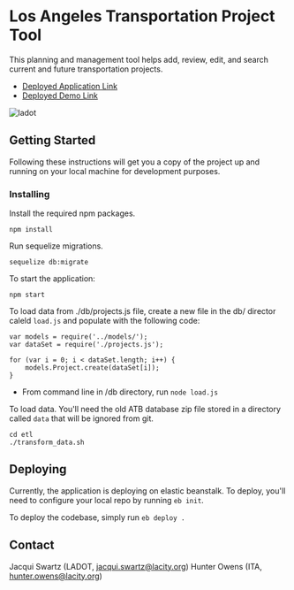 # Los Angeles Transportation Project Tool

This planning and management tool helps add, review, edit, and search current and future transportation projects.

* [Deployed Application Link](https://still-fjord-74085.herokuapp.com/)
* [Deployed Demo Link](https://serene-ridge-12103.herokuapp.com/)

![ladot](https://cloud.githubusercontent.com/assets/18273101/21868025/c0c87de2-d805-11e6-8355-47a2efb4a1fb.gif)

## Getting Started

Following these instructions will get you a copy of the project up and running on your local machine for development purposes.

### Installing

Install the required npm packages.

```
npm install
```

Run sequelize migrations.

```
sequelize db:migrate
```

To start the application:

```
npm start
```

To load data from ./db/projects.js file, create a new file in the db/ director caleld `load.js` and populate with the following code:
```
var models = require('../models/');
var dataSet = require('./projects.js');

for (var i = 0; i < dataSet.length; i++) {
	models.Project.create(dataSet[i]);
}
```
- From command line in /db directory, run `node load.js`

To load data. You'll need the old ATB database zip file stored in a directory called `data` that will be ignored from git.

```
cd etl
./transform_data.sh
```

## Deploying

Currently, the application is deploying on elastic beanstalk. To deploy, you'll need to configure your local repo by running `eb init`.

To deploy the codebase, simply run `eb deploy .`

## Contact

Jacqui Swartz (LADOT, jacqui.swartz@lacity.org)
Hunter Owens (ITA, hunter.owens@lacity.org)


